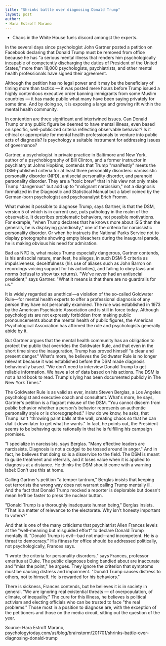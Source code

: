 ```yaml
---
title: "Shrinks battle over diagnosing Donald Trump"
layout: post
author:
- Hara Estroff Marano
---
```


- Chaos in the White House fuels discord amongst the experts.

In the several days since psychologist John Gartner posted a petition on Facebook declaring that Donald Trump must be removed from office because he has "a serious mental illness that renders him psychologically incapable of competently discharging the duties of President of the United States," more than 18,000 psychologists, psychiatrists, and other mental health professionals have signed their agreement.

Although the petition has no legal power and it may be the beneficiary of timing more than tactics — it was posted mere hours before Trump issued a highly contentious executive order banning immigrants from some Muslim countries — it has made public what many have been saying privately for some time. And by doing so, it is exposing a large and growing rift within the mental health community.

In contention are three significant and intertwined issues. Can Donald Trump or any public figure be deemed to have mental illness, even based on specific, well-publicized criteria reflecting observable behavior? Is it ethical or appropriate for mental health professionals to venture into public acts of diagnosis? Is psychology a suitable instrument for addressing issues of governance?

Gartner, a psychologist in private practice in Baltimore and New York, author of a psychobiography of Bill Clinton, and a former instructor in psychiatry at Johns Hopkins, contends that Trump "manifestly" meets the DSM-published criteria for at least three personality disorders: narcissistic personality disorder (NPD), antisocial personality disorder, and paranoid personality disorder. They are a "toxic brew" that in his view not only make Trump "dangerous" but add up to "malignant narcissism," not a diagnosis formalized in the Diagnostic and Statistical Manual but a label coined by the German-born psychologist and psychoanalyst Erich Fromm.

What makes it possible to diagnose Trump, says Gartner, is that the DSM, version 5 of which is in current use, puts pathology in the realm of the observable. It describes problematic behaviors, not possible motivations. For example, "when Trump declares that he knows more about ISIS than the generals, he is displaying grandiosity," one of the criteria for narcissistic personality disorder. Or when he instructs the National Parks Service not to display photographs showing empty bleachers during the inaugural parade, he is making obvious his need for admiration.

Bad as NPD is, what makes Trump especially dangerous, Gartner contends, is his antisocial nature, manifest, he alleges, in such DSM-5 criteria as impulsiveness, deceitfulness (his use of aliases such as John Barron on recordings voicing support for his activities), and failing to obey laws and norms (refusal to show tax returns). "We've never had an antisocial president," says Gartner. "What it means is that there are no guardrails for us."

It is widely regarded as unethical—a violation of the so-called Goldwater Rule—for mental health experts to offer a professional diagnosis of any person they have not personally examined. The rule was established in 1973 by the American Psychiatric Association and is still in force today. Although psychologists are not expressly forbidden from making public pronouncements about the mental health of public figures, the American Psychological Association has affirmed the rule and psychologists generally abide by it.

But Gartner argues that the mental health community has an obligation to protect the public that overrides the Goldwater Rule, and that even in the short time since the inauguration, Trump has proved himself "a clear and present danger." What's more, he believes the Goldwater Rule is no longer relevant because it was established before the DSM made diagnosis behaviorally based. "We don't need to interview Donald Trump to get reliable information. We have a lot of data based on his actions. The DSM is not a hard book to read. Trump's lying has been documented publicly in The New York Times."

The Goldwater Rule is as valid as ever, insists Steven Berglas, a Los Angeles psychologist and executive coach and consultant. What's more, he says, Gartner's petition is a flagrant misuse of the DSM. "You cannot discern from public behavior whether a person's behavior represents an authentic personality style or is choreographed." How do we know, he asks, that Trump isn't "throwing paint balls at the wall, creating chaos so that he can dial it down later to get what he wants." In fact, he points out, the President seems to be behaving quite rationally in that he is fulfilling his campaign promises.

"I specialize in narcissists, says Berglas. "Many effective leaders are narcissists. Diagnosis is not a cudgel to be tossed around in anger." And in fact, he believes that doing so is a disservice to the field. The DSM is meant to guide treatment and referrals, and it loses value when it is applied to diagnosis at a distance. He thinks the DSM should come with a warning label: Don't use this at home.

Calling Gartner's petition "a temper tantrum," Berglas insists that keeping out terrorists the wrong way does not warrant calling Trump mentally ill. And the fact that Donald Trump mocked a reporter is deplorable but doesn't mean he'll be faster to press the nuclear button.

"Donald Trump is a thoroughly inadequate human being," Berglas insists. "That is a matter of relevance to the electorate. Why isn't honesty important to voters?"

And that is one of the many criticisms that psychiatrist Allen Frances levels at the "well-meaning but misguided effort" to declare Donald Trump mentally ill. "Donald Trump is evil—bad not mad—and incompetent. He is a threat to democracy." His fitness for office should be addressed politically, not psychologically, Frances says.

"I wrote the criteria for personality disorders," says Frances, professor emeritus at Duke. The public diagnoses being bandied about are inaccurate and "miss the point," he argues. They ignore the criterion that symptoms must be causing distress and impairment. "Donald Trump causes distress to others, not to himself. He is rewarded for his behaviors."

There is sickness, Frances contends, but he believes it is in society in general. "We are ignoring real existential threats — of overpopulation, of climate, of inequality." The cure for this illness, he believes is political activism and electing officials who can be trusted to face "the real problems." Those most in a position to diagnose are, with the exception of the petitioners and those on the media circuit, sitting out the question of the year.

Source: Hara Estroff Marano, psychologytoday.com/us/blog/brainstorm/201701/shrinks-battle-over-diagnosing-donald-trump
